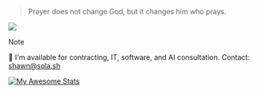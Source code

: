 > Prayer does not change God, but it changes him who prays.

![](https://komarev.com/ghpvc/?username=NOBLES5E)

> [!NOTE]  
> 💼 I'm available for contracting, IT, software, and AI consultation. Contact: shawn@sola.sh

[![My Awesome Stats](https://awesome-github-stats.azurewebsites.net/user-stats/NOBLES5E?cardType=level)](https://git.io/awesome-stats-card)
